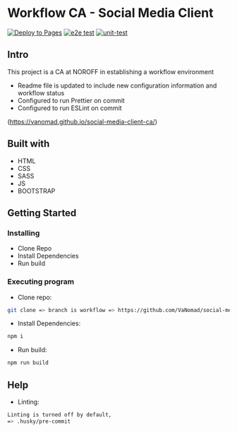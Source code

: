 # Workflow CA - Social Media Client

[![Deploy to Pages](https://github.com/VaNomad/social-media-client-ca/actions/workflows/pages.yml/badge.svg)](https://github.com/VaNomad/social-media-client-ca/actions/workflows/pages.yml)
[![e2e test](https://github.com/VaNomad/social-media-client-ca/actions/workflows/e2e-test.yml/badge.svg)](https://github.com/VaNomad/social-media-client-ca/actions/workflows/e2e-test.yml)
[![unit-test](https://github.com/VaNomad/social-media-client-ca/actions/workflows/unit-test.yml/badge.svg)](https://github.com/VaNomad/social-media-client-ca/actions/workflows/unit-test.yml)

## Intro
This project is a CA at NOROFF in establishing a workflow environment
- Readme file is updated to include new configuration information and workflow status
- Configured to run Prettier on commit
- Configured to run ESLint on commit

(https://vanomad.github.io/social-media-client-ca/)

## Built with
- HTML
- CSS
- SASS
- JS
- BOOTSTRAP

## Getting Started

### Installing

* Clone Repo
* Install Dependencies
* Run build

### Executing program

* Clone repo:
```bash
git clone => branch is workflow => https://github.com/VaNomad/social-media-client-ca.git
```
* Install Dependencies:
```bash
npm i
```
* Run build:
```bash
npm run build
```

## Help
* Linting:
```bash
Linting is turned off by default,
=> .husky/pre-commit
```


